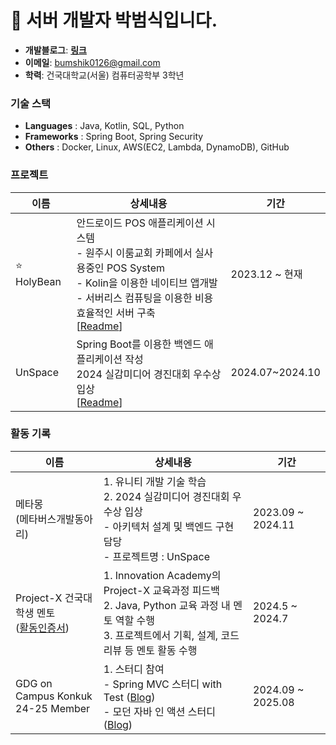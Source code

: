 # 👋 서버 개발자 박범식입니다.

- **개발블로그**: **[링크](https://cseant.tistory.com/)**
- **이메일**: bumshik0126@gmail.com
- **학력**: 건국대학교(서울) 컴퓨터공학부 3학년

### 기술 스택
- **Languages** : Java, Kotlin, SQL, Python
- **Frameworks** : Spring Boot, Spring Security
- **Others** : Docker, Linux, AWS(EC2, Lambda, DynamoDB), GitHub

### 프로젝트
| 이름 | 상세내용 | 기간 |
| --- | --------- | -- |
| :star: HolyBean | 안드로이드 POS 애플리케이션 시스템 <br/> - 원주시 이룸교회 카페에서 실사용중인 POS System <br/> - Kolin을 이용한 네이티브 앱개발 <br/> - 서버리스 컴퓨팅을 이용한 비용 효율적인 서버 구축 <br/> [[Readme](https://github.com/SIKU-KR/HolyBean)] | 2023.12 ~ 현재 | 
| UnSpace | Spring Boot를 이용한 백엔드 애플리케이션 작성 <br/> 2024 실감미디어 경진대회 우수상 입상 <br/> [[Readme](https://github.com/SIKU-KR/UnSpace-Server)] | 2024.07~2024.10 |

### 활동 기록
| 이름 | 상세내용 | 기간 |
| --- | -------- | --- |
| 메타몽 <br/> (메타버스개발동아리) | 1. 유니티 개발 기술 학습 <br/> 2. 2024 실감미디어 경진대회 우수상 입상 <br/> - 아키텍처 설계 및 백엔드 구현 담당 <br/> - 프로젝트명 : UnSpace | 2023.09 ~ 2024.11 |
| Project-X 건국대 학생 멘토 <br/> ([활동인증서]()) | 1. Innovation Academy의 Project-X 교육과정 피드백 <br/> 2. Java, Python 교육 과정 내 멘토 역할 수행 <br/> 3. 프로젝트에서 기획, 설계, 코드 리뷰 등 멘토 활동 수행 | 2024.5 ~ 2024.7 |
| GDG on Campus Konkuk <br/> 24-25 Member | 1. 스터디 참여 <br/> - Spring MVC 스터디 with Test ([Blog]()) <br/> - 모던 자바 인 액션 스터디 ([Blog]()) | 2024.09 ~ 2025.08 |
